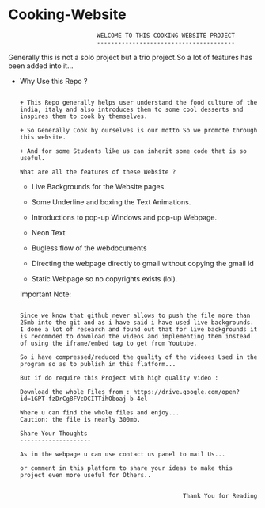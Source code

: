 # Cooking-Website


                             WELCOME TO THIS COOKING WEBSITE PROJECT
                             ---------------------------------------


Generally this is not a solo project but a trio project.So a lot of features has been added into it...

* Why Use this Repo ?
  ~~~~~~~~~~~~~~~~~~~

  + This Repo generally helps user understand the food culture of the india, italy and also introduces them to some cool desserts and inspires them to cook by themselves.
  
  + So Generally Cook by ourselves is our motto So we promote through this website.
  
  + And for some Students like us can inherit some code that is so useful.
  
  What are all the features of these Website ?
  ~~~~~~~~~~~~~~~~~~~~~~~~~~~~~~~~~~~~~~~~~~~~
  
  + Live Backgrounds for the Website pages.
  
  + Some Underline and boxing the Text Animations.
  
  + Introductions to pop-up Windows and pop-up Webpage.
  
  + Neon Text
  
  + Bugless flow of the webdocuments
  
  + Directing the webpage directly to gmail without copying the gmail id
  
  + Static Webpage so no copyrights exists (lol).
  
  
  Important Note:
  ~~~~~~~~~~~~~~~
  
  Since we know that github never allows to push the file more than 25mb into the git and as i have said i have used live backgrounds.
  I done a lot of research and found out that for live backgrounds it is recommded to download the videos and implementing them instead
  of using the iframe/embed tag to get from Youtube.
  
  So i have compressed/reduced the quality of the videoes Used in the program so as to publish in this flatform...
  
  But if do require this Project with high quality video :
  
  Download the whole Files from : https://drive.google.com/open?id=1GPT-fzDrCg8FVcDCITTihOboaj-b-4el
  
  Where u can find the whole files and enjoy...
  Caution: the file is nearly 300mb.
  
  Share Your Thoughts
  --------------------
  
  As in the webpage u can use contact us panel to mail Us...
  
  or comment in this platform to share your ideas to make this project even more useful for Others..
  
  
                                                Thank You for Reading 
  
  
